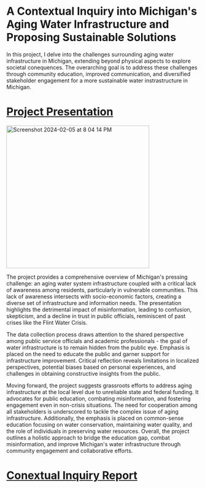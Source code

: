 # A Contextual Inquiry into Michigan's Aging Water Infrastructure and Proposing Sustainable Solutions

In this project, I delve into the challenges surrounding aging water infrastructure in Michigan, extending beyond physical aspects to explore societal conequences. The overarching goal is to address these challenges through community education, improved communication, and diversified stakeholder engagement for a more sustainable water instrastructure in Michigan.

# [Project Presentation](https://github.com/nathanielliganor/contextual-inquiry/blob/main/Contextual%20Inquiry%20Presentation.pdf) 
<img width="372" alt="Screenshot 2024-02-05 at 8 04 14 PM" src="https://github.com/nathanielliganor/contextual-inquiry/assets/145381791/77638053-8f95-4ec9-96ee-fb5806cd497e">


The project provides a comprehensive overview of Michigan's pressing challenge: an aging water system infrastructure coupled with a critical lack of awareness among residents, particularly in vulnerable communities. This lack of awareness intersects with socio-economic factors, creating a diverse set of infrastructure and information needs. The presentation highlights the detrimental impact of misinformation, leading to confusion, skepticism, and a decline in trust in public officials, reminiscent of past crises like the Flint Water Crisis.

The data collection process draws attention to the shared perspective among public service officials and academic professionals - the goal of water infrastructure is to remain hidden from the public eye. Emphasis is placed on the need to educate the public and garner support for infrastructure improvement. Critical reflection reveals limitations in localized perspectives, potential biases based on personal experiences, and challenges in obtaining constructive insights from the public.

Moving forward, the project suggests grassroots efforts to address aging infrastructure at the local level due to unreliable state and federal funding. It advocates for public education, combating misinformation, and fostering engagement even in non-crisis situations. The need for cooperation among all stakeholders is underscored to tackle the complex issue of aging infrastructure. Additionally, the emphasis is placed on common-sense education focusing on water conservation, maintaining water quality, and the role of individuals in preserving water resources. Overall, the project outlines a holistic approach to bridge the education gap, combat misinformation, and improve Michigan's water infrastructure through community engagement and collaborative efforts.

# [Conextual Inquiry Report](https://github.com/nathanielliganor/contextual-inquiry/blob/main/Contextual%20Inquiry%20Report.pdf)
